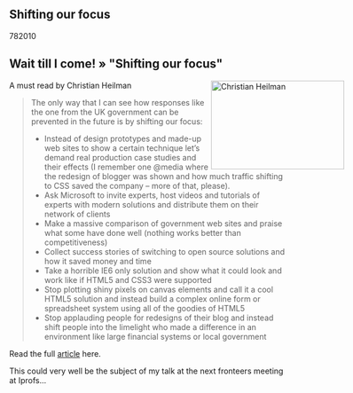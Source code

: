 <article><h1>Shifting our focus</h1><time><span class="day">7</span><span class="month">8</span><span class="year">2010</span></time><h2>Wait till I come! » "Shifting our focus"</h2><p><img style="float: right; margin-right: -100px;" title="3856142078_742ceabe8a_m.jpg" src="http://wnas.nl/user/files/3856142078_742ceabe8a_m_20100807123853.jpg" border="0" alt="Christian Heilman" width="240" height="160" />A must read by Christian Heilman</p><blockquote><p>The only way that I can see how responses like the one from the UK government can be prevented in the future is by shifting our focus:</p><ul><li>Instead of design prototypes and made-up web sites to show a certain technique let’s demand real production case studies and their effects (I remember one @media where the redesign of blogger was shown and how much traffic shifting to CSS saved the company – more of that, please).</li><li>Ask Microsoft to invite experts, host videos and tutorials of experts with modern solutions and distribute them on their network of clients</li><li>Make a massive comparison of government web sites and praise what some have done well (nothing works better than competitiveness)</li><li>Collect success stories of switching to open source solutions and how it saved money and time </li><li>Take a horrible IE6 only solution and show what it could look and work like if HTML5 and CSS3 were supported </li><li>Stop plotting shiny pixels on canvas elements and call it a cool HTML5 solution and instead build a complex online form or spreadsheet system using all of the goodies of HTML5 </li><li>Stop applauding people for redesigns of their blog and instead shift people into the limelight who made a difference in an environment like large financial systems or local government</li></ul></blockquote><p>Read the full <a href="http://www.wait-till-i.com/2010/08/05/uk-government-says-no-to-upgrading-ie6-who-is-to-blame/">article</a> here.</p><p>This could very well be the subject of my talk at the next fronteers meeting at Iprofs...</p></article>